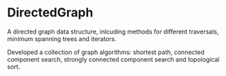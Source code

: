 # DirectedGraph

A directed graph data structure, inlcuding methods for different traversals, minimum spanning trees and iterators. 

Developed a collection of graph algorithms: shortest path, connected component search, strongly connected component search and topological sort.
